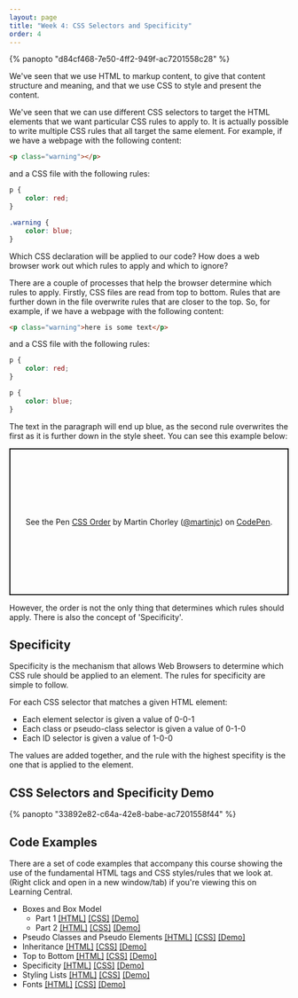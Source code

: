 ```yaml
---
layout: page
title: "Week 4: CSS Selectors and Specificity"
order: 4
---
```


{% panopto "d84cf468-7e50-4ff2-949f-ac7201558c28" %}

We've seen that we use HTML to markup content, to give that content structure and meaning, and that we use CSS to style and present the content.

We've seen that we can use different CSS selectors to target the HTML elements that we want particular CSS rules to apply to. It is actually possible to write multiple CSS rules that all target the same element. For example, if we have a webpage with the following content:

```html
<p class="warning"></p>
```

and a CSS file with the following rules:

```css
p {
    color: red;
}

.warning {
    color: blue;
}
```

Which CSS declaration will be applied to our code? How does a web browser work out which rules to apply and which to ignore?

There are a couple of processes that help the browser determine which rules to apply. Firstly, CSS files are read from top to bottom. Rules that are further down in the file overwrite rules that are closer to the top. So, for example, if we have a webpage with the following content:

```html
<p class="warning">here is some text</p>
```

and a CSS file with the following rules:

```css
p {
    color: red;
}

p {
    color: blue;
}
```

The text in the paragraph will end up blue, as the second rule overwrites the first as it is further down in the style sheet. You can see this example below:

<p class="codepen" data-height="265" data-theme-id="0" data-default-tab="css,result" data-user="martinjc" data-slug-hash="BaBbygv" style="height: 265px; box-sizing: border-box; display: flex; align-items: center; justify-content: center; border: 2px solid; margin: 1em 0; padding: 1em;" data-pen-title="CSS Order">
  <span>See the Pen <a href="https://codepen.io/martinjc/pen/BaBbygv">
  CSS Order</a> by Martin Chorley (<a href="https://codepen.io/martinjc">@martinjc</a>)
  on <a href="https://codepen.io">CodePen</a>.</span>
</p>
<script async src="https://static.codepen.io/assets/embed/ei.js"></script>

However, the order is not the only thing that determines which rules should apply. There is also the concept of 'Specificity'.

## Specificity

Specificity is the mechanism that allows Web Browsers to determine which CSS rule should be applied to an element. The rules for specificity are simple to follow.

For each CSS selector that matches a given HTML element:

-   Each element selector is given a value of 0-0-1
-   Each class or pseudo-class selector is given a value of 0-1-0
-   Each ID selector is given a value of 1-0-0

The values are added together, and the rule with the highest specifity is the one that is applied to the element.

## CSS Selectors and Specificity Demo

{% panopto "33892e82-c64a-42e8-babe-ac7201558f44" %}

## Code Examples

There are a set of code examples that accompany this course showing the use of the fundamental HTML tags and CSS styles/rules that we look at. (Right click and open in a new window/tab) if you're viewing this on Learning Central.

-   Boxes and Box Model
    -   Part 1 [[HTML]](https://github.com/martinjc/introduction-to-html-and-css/blob/master/src/examples/boxes/1/index.html) [[CSS]](https://github.com/martinjc/introduction-to-html-and-css/blob/master/src/examples/boxes/1/css/style.css) [[Demo]](https://martinjc.github.io/introduction-to-html-and-css/examples/boxes/1/)
    -   Part 2 [[HTML]](https://github.com/martinjc/introduction-to-html-and-css/blob/master/src/examples/boxes/2/index.html) [[CSS]](https://github.com/martinjc/introduction-to-html-and-css/blob/master/src/examples/boxes/2/css/style.css) [[Demo]](https://martinjc.github.io/introduction-to-html-and-css/examples/boxes/2/)
-   Pseudo Classes and Pseudo Elements [[HTML]](https://github.com/martinjc/introduction-to-html-and-css/blob/master/src/examples/pseudo/index.html) [[CSS]](https://github.com/martinjc/introduction-to-html-and-css/blob/master/src/examples/pseudo/css/style.css) [[Demo]](https://martinjc.github.io/introduction-to-html-and-css/examples/pseudo/)
-   Inheritance [[HTML]](https://github.com/martinjc/introduction-to-html-and-css/blob/master/src/examples/inheritance/index.html) [[CSS]](https://github.com/martinjc/introduction-to-html-and-css/blob/master/src/examples/inheritance/css/style.css) [[Demo]](https://martinjc.github.io/introduction-to-html-and-css/examples/inheritance/)
-   Top to Bottom [[HTML]](https://github.com/martinjc/introduction-to-html-and-css/blob/master/src/examples/top-to-bottom/index.html) [[CSS]](https://github.com/martinjc/introduction-to-html-and-css/blob/master/src/examples/top-to-bottom/css/style.css) [[Demo]](https://martinjc.github.io/introduction-to-html-and-css/examples/top-to-bottom/)
-   Specificity [[HTML]](https://github.com/martinjc/introduction-to-html-and-css/blob/master/src/examples/specificity/index.html) [[CSS]](https://github.com/martinjc/introduction-to-html-and-css/blob/master/src/examples/specificity/css/style.css) [[Demo]](https://martinjc.github.io/introduction-to-html-and-css/examples/specificity/)
-   Styling Lists [[HTML]](https://github.com/martinjc/introduction-to-html-and-css/blob/master/src/examples/stylinglists/index.html) [[CSS]](https://github.com/martinjc/introduction-to-html-and-css/blob/master/src/examples/stylinglists/css/style.css) [[Demo]](https://martinjc.github.io/introduction-to-html-and-css/examples/stylinglists/)
-   Fonts [[HTML]](https://github.com/martinjc/introduction-to-html-and-css/blob/master/src/examples/fonts/index.html) [[CSS]](https://github.com/martinjc/introduction-to-html-and-css/blob/master/src/examples/fonts/css/style.css) [[Demo]](https://martinjc.github.io/introduction-to-html-and-css/examples/fonts/)
